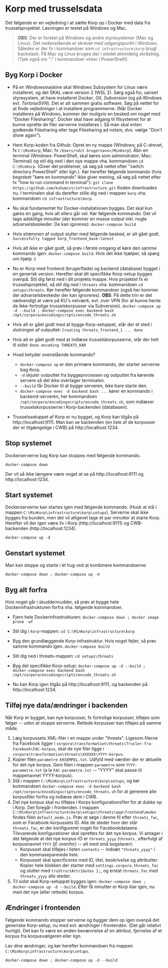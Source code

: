 # Korp med trusselsdata

Det følgende er en vejledning i at sætte Korp op i Docker med data fra trusselsprojektet. Løsningen er testet på Windows og Mac.

> **OBS**: Der er forskel på Windows og andre styresystemer (Mac og Linux). Det nedenstående er skrevet med udgangspunkt i Windows. Således er der fx i kommandoer som `cd infrastructure\korp` brugt backslash. På Mac og Linux bruges der i stedet almindelig skråstreg. (Tjek også om ";" i kommandoer virker i PowerShell!).

## Byg Korp i Docker

- På en Windowsmaskine skal Windows Subsystem for Linux være installeret, og det SKAL være version 2 (WSL 2). Sørg også for, uanset styresystem, at have installeret *Docker*, *Git*, *Subversion* (og på Windows evt. *TortoiseSVN*). Det er alt sammen gratis software. Søg på nettet for at finde vejledninger i at installere programmerne.
(Når Docker installeres på Windows, kommer der muligvis en besked om noget med "Docker Filesharing". Docker skal have adgang til filsystemet for at kunne oprette de filer serverne installeres i. Så man skal enten godkende Filesharing eller tage Filesharing ad notam, dvs. vælge "Don't show again").

- Hent Korp-koden fra Github: Opret en ny mappe (Windows: på C-drevet, fx `C:\MinKorp`; Mac: fx `/Users/<dit brugernavn>/MinKorp`). Åbn en terminal (Windows: PowerShell, skal køres som administrator; Mac: Terminal) og stil dig ned i den nye mappe vha. kommandoen `cd C:\MinKorp`. (Giver det problemer, så søg på nettet efter "switch directory PowerShell" eller lign.). Kør herefter følgende kommando (hvis begrebet "køre en kommando" ikke giver mening, så søg på nettet efter fx "how to run command in terminal"):
`git clone https://github.com/kuhumcst/infrastructure.git`
Koden downloades nu. I terminalen skal du derefter stille dig ned i mappen `korp` vha. kommandoen `cd infrastructure\korp`.

- Nu skal fundamentet for Docker-installationen bygges. Det skal kun gøres én gang, hvis alt ellers går vel. Kør følgende kommando. Det vil tage adskillige minutter (der kommer en masse output inkl. nogle advarselsbeskeder. De kan igoreres):
`docker-compose build`

- Hvis strømmen af output slutter med følgende besked, er alt gået godt.
`Successfully tagged korp_frontend_base:latest`

- Hvis alt ikke er gået godt, så prøv i første omgang at køre den samme kommando igen:
`docker-compose build`. Hvis det ikke hjælper, så spørg om hjælp :)

- Nu er Korp med frontend (brugerflade) og backend (database) bygget i en generisk version. Herefter skal dit specifikke Korp-setup bygges ovenpå. Stil dig først ned i dit projekts mappe. Hvis projektet fx er trusselsprojektet, så stil dig ned i `threats` vha. kommandoen `cd setups\threats`. Kør herefter følgende kommandoer (også her kommer der advarselsbeskeder der kan ignoreres). **OBS**: På dette trin er det nødvendigt at være på KU's netværk, evt. over VPN (for at kunne hente de ikke-fortrolige trusselskorpusser via Subversion).
`docker-compose up -d --build ; docker-compose exec backend bash /opt/corpora/encodingscripts/encode_threats.sh`

- Hvis alt er gået godt med at bygge Korp-setuppet, står der et sted i slutningen af outputtet:
`Creating threats_frontend_1 ... done`

- Hvis alt er gået godt med at indlæse trusselskorpusserne, står der helt til sidst:
`Done encoding THREATS_KAR`

- Hvad betyder ovenstående kommando?
    - `docker-compose up` er den primære kommando, der starter serverne bag Korp.
    - `-d` skjuler outputtet fra byggeprocessen og outputtet fra kørende servere så det ikke overtager terminalen.
    - `--build` får Docker til at bygge serveren, ikke bare starte den.
    - `docker-compose exec -d backend bash ...` kører en kommando i backend-serveren, her kommandoen `/opt/corpora/encodingscripts/encode_threats.sh`, som indlæser trusselskorpusserne i Korp-backenden (databasen). 

- Trusselssetuppet af Korp er nu bygget, og Korp kan tilgås på http://localhost:9111. Man kan se backenden (en liste af de korpusser der er tilgængelige i CWB) på http://localhost:1234.



## Stop systemet

Dockerserverne bag Korp kan stoppes med følgende kommando.

`docker-compose down`

Der vil så ikke længere være noget at se på http://localhost:9111 og http://localhost:1234.


## Start systemet

Dockerserverne kan startes igen med følgende kommando. (Husk at stå i mappen `C:\MinKorp\infrastructure\korp\setups`). Serverne skal ikke bygges fra bunden, men det vil alligevel tage et par minutter at starte Korp. Herefter vil der igen være liv i Korp (http://localhost:9111) og CWB-backenden (http://localhost:1234).

`docker-compose up -d`


## Genstart systemet

Man kan stoppe og starte i ét hug ved at kombinere kommandoerne:

`docker-compose down ; docker-compose up -d`


## Byg alt forfra

Hvis noget går i skuddermudder, så prøv at bygge hele Dockerinfrastrukturen forfra vha. følgende kommandoer.

- Fjern hele Dockerinfrastrukturen:
`docker-compose down ; docker image prune -af`

- Stil dig i `korp`-mappen:
`cd C:\MinKorp\infrastructure\korp`
 
- Byg den grundlæggende Korp-infrastruktur. Hvis noget fejler, så prøv samme kommando igen.
`docker-compose build`

- Stil dig ned i threats-mappen:
`cd setups\threats`

- Byg det specifikke Korp-setup:
`docker-compose up -d --build ; docker-compose exec backend bash /opt/corpora/encodingscripts/encode_threats.sh`

- Nu kan Korp igen tilgås på http://localhost:9111, og backenden på http://localhost:1234.



## Tilføj nye data/ændringer i backenden

Når Korp er bygget, kan nye korpusser, fx fortrolige korpusser, tilføjes som følger -- uden at stoppe serverne. Rettede korpusser kan tilføjes på samme måde.

1. Læg korpussets XML-filer i en mappe under "threats". Ligesom filerne fra Facebook ligger i `corpora\transformation\threats\Trusler-fra-Facebook\FAC-korpus`, skal de nye filer ligge i `corpora\transformation\threats\XXXXXX\YYYY-korpus`.
2. Kopier filen `parametre-EKSEMPEL.txt`. Udfyld med værdier der er aktuelle for det nye korpus. Gem filen i mappen `parametre` som `YYYY-parametre.txt` (a la `FAC-parametre.txt` -- "YYYY" skal passe til mappenavnet YYYY-korpus).
3. Stå i mappen `C:\MinKorp\infrastructure\korp\setups`, og kør kommandoen `docker-compose exec -d backend bash /opt/corpora/encodingscripts/encode_threats.sh` for at generere alle korpusfiler forfra og indlæse dem i CWB.
4.  Det nye korpus skal nu tilføjes i Korps konfigurationsfiler for at dukke op i Korp. Det foregår i frontenden. I mappen `C:\MinKorp\infrastructure\korp\setups\threats\app\frontend\modes` findes filen `default_mode.js`. Prøv at søge i denne fil efter `threats_fac`, som er Facebook-korpussets ID. Alle de steder hvor der står `threats_fac`, er der konfigureret noget for Facebookdataene. Tilsvarende konfigurationer skal oprettes for det nye korpus. Vi antager i det følgende at det nye korpus-ID er `threats_yyyy` (`threats_` efterfulgt af korpusnavnet `YYYY` (jf. ovenfor) -- alt med små bogstaver):
	- Korpusset skal tilføjes i listen `contents` -- indsæt `"threats_yyyy"` i den kommaseparerede liste.
	- Korpusset skal specificeres med ID, titel, beskrivelse og attributter. Kopier hele blokken der starter med `settings.corpora.threats_fac` og slutter med `truStructAttributes };`, og erstat `threats_fac` med `threats_yyyy` alle steder.
5. Til sidst skal Korp-setuppet bygges igen: `docker-compose down ; docker-compose up -d --build`. Efter få minutter er Korp klar igen, nu med det nye (eller rettede) korpus.


## Ændringer i frontenden

Følgende kommando stopper serverne og bygger dem op igen ovenpå det generiske Korp-setup, nu med evt. ændringer i frontenden. (Det går relativt hurtigt). Det kan fx være en anden benævnelse af en attribut, fjernelse af et korpus fra korpusvælgeren eller lign.

Lav dine ændringer, og kør herefter kommandoen fra mappen `C:\MinKorp\infrastructure\korp\setups`.

`docker-compose down ; docker-compose up -d --build`


